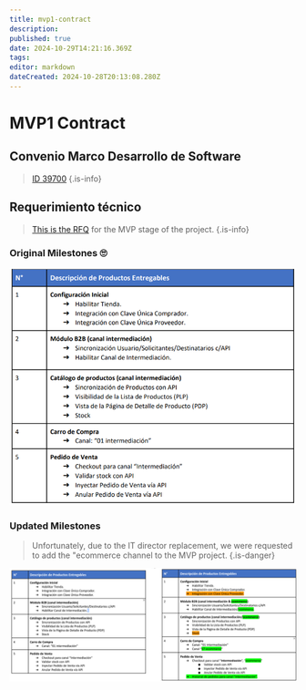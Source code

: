 ```yaml
---
title: mvp1-contract
description: 
published: true
date: 2024-10-29T14:21:16.369Z
tags: 
editor: markdown
dateCreated: 2024-10-28T20:13:08.280Z
---
```


# MVP1 Contract

## Convenio Marco Desarrollo de Software

> [ID 39700](https://conveniomarco.mercadopublico.cl/software2022/publicquotes/requestforquote/view/id/39700/)
{.is-info}

## Requerimiento técnico

> [This is the RFQ](/images/img/Requisitos-tecnicos-piloto-tienda.pdf) for the MVP stage of the project.
{.is-info}

### Original Milestones 🙄

![milestones](/images/img/2024-01-15_11-23.png)

### Updated Milestones

> Unfortunately, due to the IT director replacement, we were requested to add the "ecommerce channel to the MVP project.
{.is-danger}

![Newmilestone](/images/img/2024-01-17_12-24.png)
